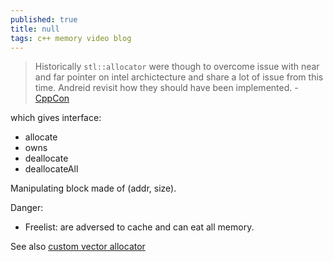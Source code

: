 ```yaml
---
published: true
title: null
tags: c++ memory video blog
---
```

> Historically `stl::allocator` were though to overcome issue with near and far pointer on intel archictecture and share a lot of issue from this time. Andreid revisit how they should have been implemented. - [CppCon](https://www.youtube.com/watch?v=LIb3L4vKZ7U)

which gives interface:
- allocate
- owns
- deallocate
- deallocateAll

Manipulating block made of (addr, size).

Danger:
- Freelist: are adversed to cache and can eat all memory.

See also [custom vector allocator](https://upcoder.com/6/custom-vector-allocation/)
